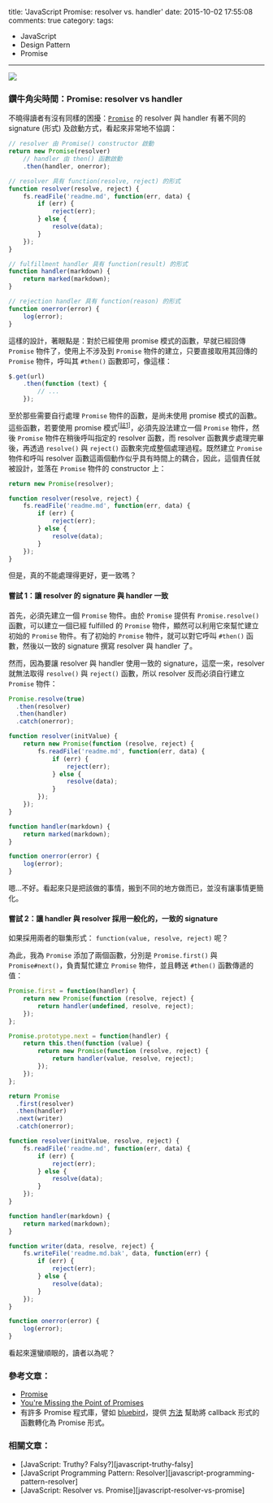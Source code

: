 title: 'JavaScript Promise: resolver vs. handler'
date: 2015-10-02 17:55:08
comments: true
category:
tags:
  - JavaScript
  - Design Pattern
  - Promise
---
[
![](https://images.unsplash.com/reserve/Af0sF2OS5S5gatqrKzVP_Silhoutte.jpg?fit=crop;fm=jpg;h=275;q=80;w=400)
](https://unsplash.com/mayurgala)

### 鑽牛角尖時間：Promise: resolver vs handler

不曉得讀者有沒有同樣的困擾：[`Promise`][promise] 的 resolver 與 handler 有著不同的 signature (形式) 及啟動方式，看起來非常地不協調：

``` js
// resolver 由 Promise() constructor 啟動
return new Promise(resolver)
    // handler 由 then() 函數啟動
    .then(handler, onerror);

// resolver 具有 function(resolve, reject) 的形式
function resolver(resolve, reject) {
    fs.readFile('readme.md', function(err, data) {
        if (err) {
            reject(err);
        } else {
            resolve(data);
        }
    });
}

// fulfillment handler 具有 function(result) 的形式
function handler(markdown) {
    return marked(markdown);
}

// rejection handler 具有 function(reason) 的形式
function onerror(error) {
    log(error);
}
```

<!-- more -->

這樣的設計，著眼點是：對於已經使用 promise 模式的函數，早就已經回傳 `Promise` 物件了，使用上不涉及到 `Promise` 物件的建立，只要直接取用其回傳的 `Promise` 物件，呼叫其 `#then()` 函數即可，像這樣：

``` js
$.get(url)
    .then(function (text) {
        // ...
    });
```

至於那些需要自行處理 `Promise` 物件的函數，是尚未使用 promise 模式的函數。這些函數，若要使用 promise 模式<sup>[[註1](#promisify)]</sup>，必須先設法建立一個 `Promise` 物件，然後 `Promise` 物件在稍後呼叫指定的 resolver 函數，而 resolver 函數異步處理完畢後，再透過 `resolve()` 與 `reject()` 函數來完成整個處理過程。既然建立 `Promise` 物件和呼叫 resolver 函數這兩個動作似乎具有時間上的耦合，因此，這個責任就被設計，並落在 `Promise` 物件的 constructor 上：

``` js
return new Promise(resolver);

function resolver(resolve, reject) {
    fs.readFile('readme.md', function(err, data) {
        if (err) {
            reject(err);
        } else {
            resolve(data);
        }
    });
}
```

但是，真的不能處理得更好，更一致嗎？

#### 嘗試 1：讓 resolver 的 signature 與 handler 一致

首先，必須先建立一個 `Promise` 物件。由於 `Promise` 提供有 `Promise.resolve()` 函數，可以建立一個已經 fulfilled 的 `Promise` 物件，顯然可以利用它來幫忙建立初始的 `Promise` 物件。有了初始的 `Promise` 物件，就可以對它呼叫 `#then()` 函數，然後以一致的 signature 撰寫 resolver 與 handler 了。

然而，因為要讓 resolver 與 handler 使用一致的 signature，這麼一來，resolver 就無法取得 `resolve()` 與 `reject()` 函數，所以 resolver 反而必須自行建立 `Promise` 物件：

``` js
Promise.resolve(true)
  .then(resolver)
  .then(handler)
  .catch(onerror);

function resolver(initValue) {
    return new Promise(function (resolve, reject) {
        fs.readFile('readme.md', function(err, data) {
            if (err) {
                reject(err);
            } else {
                resolve(data);
            }
        });
    });
}

function handler(markdown) {
    return marked(markdown);
}

function onerror(error) {
    log(error);
}
```

嗯...不好。看起來只是把該做的事情，搬到不同的地方做而已，並沒有讓事情更簡化。

#### 嘗試 2：讓 handler 與 resolver 採用一般化的，一致的 signature

如果採用兩者的聯集形式： `function(value, resolve, reject)` 呢？

為此，我為 `Promise` 添加了兩個函數，分別是 `Promise.first()` 與 `Promise#next()`，負責幫忙建立 `Promise` 物件，並且轉送 `#then()`  函數傳遞的值：

``` js
Promise.first = function(handler) {
    return new Promise(function (resolve, reject) {
        return handler(undefined, resolve, reject);
    });
};

Promise.prototype.next = function(handler) {
    return this.then(function (value) {
        return new Promise(function (resolve, reject) {
            return handler(value, resolve, reject);
        });
    });
};

return Promise
  .first(resolver)
  .then(handler)
  .next(writer)
  .catch(onerror);

function resolver(initValue, resolve, reject) {
    fs.readFile('readme.md', function(err, data) {
        if (err) {
            reject(err);
        } else {
            resolve(data);
        }
    });
}

function handler(markdown) {
    return marked(markdown);
}

function writer(data, resolve, reject) {
    fs.writeFile('readme.md.bak', data, function(err) {
        if (err) {
            reject(err);
        } else {
            resolve(data);
        }
    });
}

function onerror(error) {
    log(error);
}
```

看起來還蠻順眼的，讀者以為呢？

### 參考文章：

* [Promise][promise]
* [You're Missing the Point of Promises][point-of-promise]
* <span id="promisify"></span>有許多 Promise 程式庫，譬如 [bluebird]，提供 [方法][promisification] 幫助將 callback 形式的函數轉化為 Promise 形式。

### 相關文章：

* [JavaScript: Truthy? Falsy?][javascript-truthy-falsy]
* [JavaScript Programming Pattern: Resolver][javascript-programming-pattern-resolver]
* [JavaScript: Resolver vs. Promise][javascript-resolver-vs-promise]

<!-- cross references -->

<!-- post_references -->

<!-- external references -->

[promise]: https://developer.mozilla.org/en-US/docs/Web/JavaScript/Reference/Global_Objects/Promise
[point-of-promise]: https://blog.domenic.me/youre-missing-the-point-of-promises/ "You're Missing the Point of Promises"
[bluebird]: https://github.com/petkaantonov/bluebird
[promisification]: https://github.com/petkaantonov/bluebird/blob/master/API.md#promisification